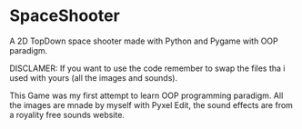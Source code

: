 # SpaceShooter
A 2D TopDown space shooter made with Python and Pygame with OOP paradigm.

DISCLAMER: If you want to use the code remember to swap the files tha i used with yours (all the images and sounds).

This Game was my first attempt to learn OOP programming paradigm. All the images are mnade by myself with Pyxel Edit, the sound effects are from a royality free sounds website.
